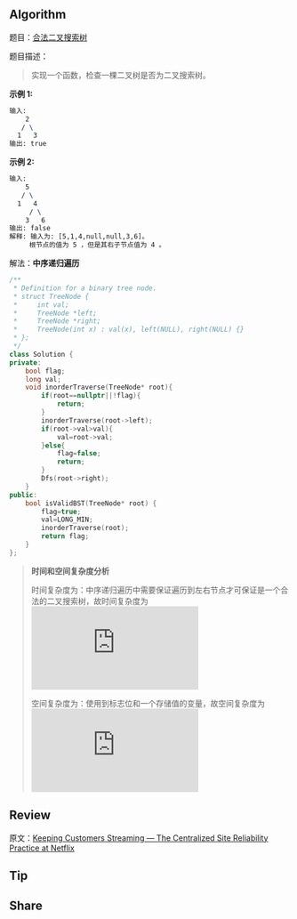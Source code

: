 ## Algorithm

题目：[合法二叉搜索树]( https://leetcode-cn.com/problems/legal-binary-search-tree-lcci/ )

题目描述：

>  实现一个函数，检查一棵二叉树是否为二叉搜索树。 

**示例 1:**

```tex
输入:
    2
   / \
  1   3
输出: true
```

**示例 2:**

```tex
输入:
    5
   / \
  1   4
     / \
    3   6
输出: false
解释: 输入为: [5,1,4,null,null,3,6]。
     根节点的值为 5 ，但是其右子节点值为 4 。
```
解法：**中序递归遍历**
```c++
/**
 * Definition for a binary tree node.
 * struct TreeNode {
 *     int val;
 *     TreeNode *left;
 *     TreeNode *right;
 *     TreeNode(int x) : val(x), left(NULL), right(NULL) {}
 * };
 */
class Solution {
private:
    bool flag;
    long val;
    void inorderTraverse(TreeNode* root){
        if(root==nullptr||!flag){
            return;
        }
        inorderTraverse(root->left);
        if(root->val>val){
            val=root->val;
        }else{
            flag=false;
            return;
        }
        Dfs(root->right);
    }
public:
    bool isValidBST(TreeNode* root) {
        flag=true;
        val=LONG_MIN;
        inorderTraverse(root);
        return flag;
    }
};
```
> **时间和空间复杂度分析**
>
> 时间复杂度为：中序递归遍历中需要保证遍历到左右节点才可保证是一个合法的二叉搜索树，故时间复杂度为![](https://latex.codecogs.com/gif.latex?O(n))
>
> 空间复杂度为：使用到标志位和一个存储值的变量，故空间复杂度为![](https://latex.codecogs.com/gif.latex?O(1))

## Review
原文：[Keeping Customers Streaming — The Centralized Site Reliability Practice at Netflix](https://netflixtechblog.com/keeping-customers-streaming-the-centralized-site-reliability-practice-at-netflix-205cc37aa9fb)

## Tip

## Share
